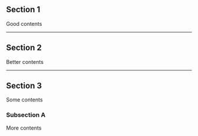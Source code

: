 
## Section 1

Good contents

---

## Section 2

Better contents

---

## Section 3

Some contents

### Subsection A

More contents
